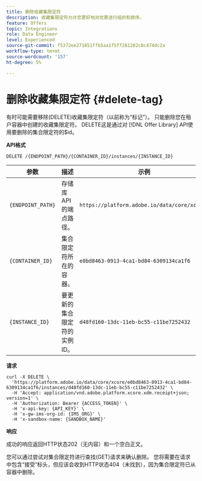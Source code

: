 ```yaml
---
title: 删除收藏集限定符
description: 收藏集限定符允许您更好地对优惠进行组织和排序。
feature: Offers
topic: Integrations
role: Data Engineer
level: Experienced
source-git-commit: f5372ee271851ffb5aa1f5ff281282c8c474dc2a
workflow-type: tm+mt
source-wordcount: '157'
ht-degree: 5%

---
```



# 删除收藏集限定符 {#delete-tag}

有时可能需要移除(DELETE)收藏集限定符（以前称为“标记”）。 只能删除您在租户容器中创建的收藏集限定符。 DELETE这是通过对 [!DNL Offer Library] API使用要删除的集合限定符的$id。

**API格式**

```http
DELETE /{ENDPOINT_PATH}/{CONTAINER_ID}/instances/{INSTANCE_ID}
```

| 参数 | 描述 | 示例 |
| --------- | ----------- | ------- |
| `{ENDPOINT_PATH}` | 存储库API的端点路径。 | `https://platform.adobe.io/data/core/xcore/` |
| `{CONTAINER_ID}` | 集合限定符所在的容器。 | `e0bd8463-0913-4ca1-bd84-6309134ca1f6` |
| `{INSTANCE_ID}` | 要更新的集合限定符的实例ID。 | `d48fd160-13dc-11eb-bc55-c11be7252432` |

**请求**

```shell
curl -X DELETE \
  'https://platform.adobe.io/data/core/xcore/e0bd8463-0913-4ca1-bd84-6309134ca1f6/instances/d48fd160-13dc-11eb-bc55-c11be7252432' \
  -H 'Accept: application/vnd.adobe.platform.xcore.xdm.receipt+json; version=1' \
  -H 'Authorization: Bearer {ACCESS_TOKEN}' \
  -H 'x-api-key: {API_KEY}' \
  -H 'x-gw-ims-org-id: {IMS_ORG}' \
  -H 'x-sandbox-name: {SANDBOX_NAME}'
```

**响应**

成功的响应返回HTTP状态202（无内容）和一个空白正文。

您可以通过尝试对集合限定符进行查找(GET)请求来确认删除。 您将需要在请求中包含“接受”标头，但应该会收到HTTP状态404（未找到），因为集合限定符已从容器中删除。
